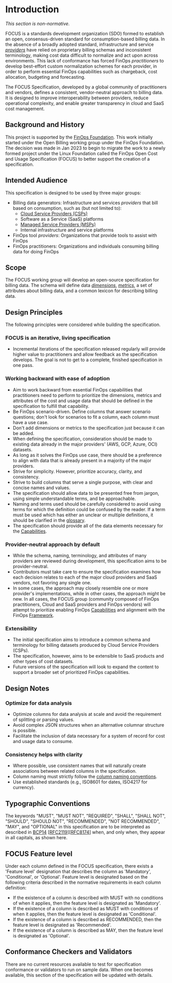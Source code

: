 # Introduction

*This section is non-normative.*

FOCUS is a standards development organization (SDO) formed to establish an open, consensus-driven standard for consumption-based billing data. In the absence of a broadly adopted standard, infrastructure and service [*providers*](#glossary:provider) have relied on proprietary billing schemas and inconsistent terminology, making cost data difficult to normalize and act upon across environments. This lack of conformance has forced FinOps *practitioners* to develop best-effort custom normalization schemes for each provider, in order to perform essential FinOps capabilities such as chargeback, cost allocation, budgeting and forecasting.

The FOCUS Specification, developed by a global community of practitioners and vendors, defines a consistent, vendor-neutral approach to billing data. It is designed to improve interoperability between providers, reduce operational complexity, and enable greater transparency in cloud and SaaS cost management.

## Background and History

This project is supported by the [FinOps Foundation][FODO]. This work initially started under the Open Billing working group under the FinOps Foundation. The decision was made in Jan 2023 to begin to migrate the work to a newly formed project under the Linux Foundation called the FinOps Open Cost and Usage Specification (FOCUS) to better support the creation of a specification.

## Intended Audience

This specification is designed to be used by three major groups:

* Billing data generators: Infrastructure and services *providers* that bill based on consumption, such as (but not limited to):
  * [Cloud Service Providers (CSPs)](#glossary:cloud-service-provider)
  * Software as a Service (SaaS) platforms
  * [Managed Service Providers (MSPs)](#glossary:managed-service-provider)
  * Internal infrastructure and service platforms
* FinOps tool *providers*: Organizations that provide tools to assist with FinOps
* FinOps practitioners: Organizations and individuals consuming billing data for doing FinOps

## Scope

The FOCUS working group will develop an open-source specification for billing data. The schema will define data [*dimensions*](#glossary:dimension), [*metrics*](#glossary:metric), a set of attributes about billing data, and a common lexicon for describing billing data.

## Design Principles

The following principles were considered while building the specification.

### FOCUS is an iterative, living specification

* Incremental iterations of the specification released regularly will provide higher value to practitioners and allow feedback as the specification develops. The goal is not to get to a complete, finished specification in one pass.

### Working backward with ease of adoption

* Aim to work backward from essential FinOps capabilities that practitioners need to perform to prioritize the dimensions, metrics and attributes of the cost and usage data that should be defined in the specification to fulfill that capability.
* Be FinOps scenario-driven. Define columns that answer scenario questions; don't look for scenarios to fit a column, each column must have a use case.
* Don't add dimensions or metrics to the specification just because it can be added.
* When defining the specification, consideration should be made to existing data already in the major providers' (AWS, GCP, Azure, OCI) datasets.
* As long as it solves the FinOps use case, there should be a preference to align with data that is already present in a majority of the major providers.
* Strive for simplicity. However, prioritize accuracy, clarity, and consistency.
* Strive to build columns that serve a single purpose, with clear and concise names and values.
* The specification should allow data to be presented free from jargon, using simple understandable terms, and be approachable.
* Naming and terms used should be carefully considered to avoid using terms for which the definition could be confused by the reader. If a term must be used which has either an unclear or multiple definitions, it should be clarified in the [glossary](#glossary).
* The specification should provide all of the data elements necessary for the [Capabilities][FODOFC].

### Provider-neutral approach by default

* While the schema, naming, terminology, and attributes of many providers are reviewed during development, this specification aims to be provider-neutral.
* Contributors must take care to ensure the specification examines how each decision relates to each of the major cloud providers and SaaS vendors, not favoring any single one.
* In some cases, the approach may closely resemble one or more provider's implementations, while in other cases, the approach might be new. In all cases, the FOCUS group (community composed of FinOps practitioners, Cloud and SaaS providers and FinOps vendors) will attempt to prioritize enabling FinOps [Capabilities][FODOFC] and alignment with the FinOps [Framework][FODOF].

### Extensibility

* The initial specification aims to introduce a common schema and terminology for billing datasets produced by Cloud Service Providers (CSPs).
* The specification, however, aims to be extensible to SaaS products and other types of cost datasets.
* Future versions of the specification will look to expand the content to support a broader set of prioritized FinOps capabilities.

## Design Notes

### Optimize for data analysis

* Optimize columns for data analysis at scale and avoid the requirement of splitting or parsing values.
* Avoid complex JSON structures when an alternative columnar structure is possible.
* Facilitate the inclusion of data necessary for a system of record for cost and usage data to consume.

### Consistency helps with clarity

* Where possible, use consistent names that will naturally create associations between related columns in the specification.
* Column naming must strictly follow the [column naming conventions](#columnnamingconvention).
* Use established standards (e.g., ISO8601 for dates, ISO4217 for currency).

## Typographic Conventions

The keywords "MUST", "MUST NOT", "REQUIRED", "SHALL", "SHALL NOT", "SHOULD", "SHOULD NOT", "RECOMMENDED", "NOT RECOMMENDED", "MAY", and "OPTIONAL" in this specification are to be interpreted as described in [BCP14](https://tools.ietf.org/html/bcp14) [[RFC2119](https://tools.ietf.org/html/rfc2119)][[RFC8174](https://tools.ietf.org/html/rfc8174)] when, and only when, they appear in all capitals, as shown here.

## FOCUS Feature level

Under each column defined in the FOCUS specification, there exists a 'Feature level' designation that describes the column as 'Mandatory', 'Conditional', or 'Optional'. Feature level is designated based on the following criteria described in the normative requirements in each column definition:

* If the existence of a column is described with MUST with no conditions of when it applies, then the feature level is designated as 'Mandatory'.
* If the existence of a column is described as MUST with conditions of when it applies, then the feature level is designated as 'Conditional'.
* If the existence of a column is described as RECOMMENDED, then the feature level is designated as 'Recommended'.
* If the existence of a column is described as MAY, then the feature level is designated as 'Optional'.

## Conformance Checkers and Validators

There are no current resources available to test for specification conformance or validators to run on sample data. When one becomes available, this section of the specification will be updated with details.

[FODO]: https://www.finops.org
[FODOF]: https://www.finops.org/framework/
[FODOFC]: https://www.finops.org/framework/capabilities/
